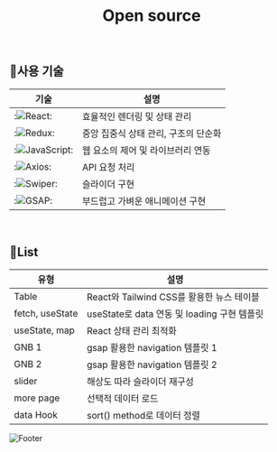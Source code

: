 <div align="center">
	<h1>Open source</h1>
</div>

<br/>

## 🧩사용 기술
|기술|설명|
|---|---|
| :![React](https://img.shields.io/badge/react-%2320232a.svg?style=flat-square&logo=react&logoColor=%2361DAFB): |효율적인 렌더링 및 상태 관리|
| :![Redux](https://img.shields.io/badge/redux-%23593d88.svg?style=flat-square&logo=redux&logoColor=white): |중앙 집중식 상태 관리, 구조의 단순화|
| :![JavaScript](https://img.shields.io/badge/-JavaScript-dc8d2d?style=flat-square&logo=javascript&logoColor=ffffff): |웹 요소의 제어 및 라이브러리 연동|
| :![Axios](https://img.shields.io/badge/axios-5A29E4?style=flat-square&logo=axios&logoColor=ffffff): |API 요청 처리|
| :![Swiper](https://img.shields.io/badge/Swiper-6332F6?style=flat-square&logo=swiper&logoColor=white&style=flat-square): |슬라이더 구현|
| :![GSAP](https://img.shields.io/badge/GSAP-88CE02?style=flat-square&logo=greensock&logoColor=white&style=flat-square): |부드럽고 가벼운 애니메이션 구현|

<br/>

## 📃List
|유형|설명|
|---|---|
| Table | React와 Tailwind CSS를 활용한 뉴스 테이블 |
| fetch, useState | useState로 data 연동 및 loading 구현 템플릿 |
| useState, map | React 상태 관리 최적화 |
| GNB 1 | gsap 활용한 navigation 템플릿 1 |
| GNB 2 | gsap 활용한 navigation 템플릿 2 |
| slider | 해상도 따라 슬라이더 재구성 |
| more page | 선택적 데이터 로드 |
| data Hook | sort() method로 데이터 정렬 |

![Footer](https://capsule-render.vercel.app/api?type=waving&color=5f6571&height=100&section=footer)